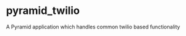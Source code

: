 pyramid_twilio
==============

A Pyramid application which handles common twilio based functionality
